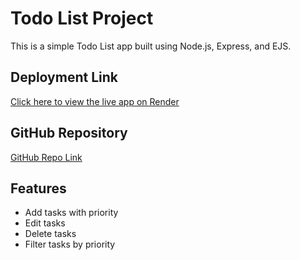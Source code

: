 # Todo List Project

This is a simple Todo List app built using Node.js, Express, and EJS.

## Deployment Link
[Click here to view the live app on Render](https://todo-list-43yq.onrender.com/)

## GitHub Repository
[GitHub Repo Link](https://github.com/Akshays-2005/Todo-list)

## Features
- Add tasks with priority
- Edit tasks
- Delete tasks
- Filter tasks by priority
